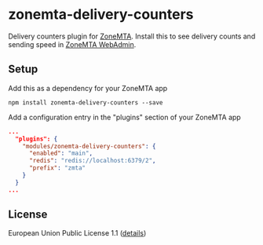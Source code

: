 # zonemta-delivery-counters

Delivery counters plugin for [ZoneMTA](https://github.com/zone-eu/zone-mta). Install this to see delivery counts and sending speed in [ZoneMTA WebAdmin](https://github.com/zone-eu/zmta-webadmin).

## Setup

Add this as a dependency for your ZoneMTA app

```
npm install zonemta-delivery-counters --save
```

Add a configuration entry in the "plugins" section of your ZoneMTA app

```json
...
  "plugins": { 
    "modules/zonemta-delivery-counters": {
      "enabled": "main",
      "redis": "redis://localhost:6379/2",
      "prefix": "zmta"
    }
  }
...
```

## License

European Union Public License 1.1 ([details](http://ec.europa.eu/idabc/eupl.html))
